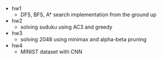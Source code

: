 - hw1   
  - DFS, BFS, A* search implementation from the ground up 
- hw2
  - solving suduku using AC3 and greedy 
- hw3 
  - solving 2048 using minimax and alpha-beta pruning
- hw4 
  - MINIST dataset with CNN 